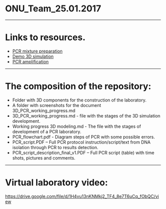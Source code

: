 # ONU_Team_25.01.2017
_________________________
# Links to resources. 

- [PCR mixture preparation](https://www.youtube.com/watch?v=7jf_zNvK6Yw&t=3s)
- [Demo 3D simulation](https://youtu.be/c8QSCXBFZF0)
- [PCR amplification](https://youtu.be/Tnu6HAYxqlY)

______________________________

# The composition of the repository:

- Folder with 3D components for the construction of the laboratory.
- A folder with screenshots  for the document 3D_PCR_working_progress.md
- 3D_PCR_working_progress.md - file with the stages of the 3D simulation development.
- Working progress 3D modeling.md - The file with the stages of development of a PCR laboratory.
- PCR_flowchart.pdf - Diagram steps of PCR with some possible errors. 
- PCR_script.PDF –  Full PCR protocol instruction/script/text from DNA isolation through PCR to results detection.
- PCR_script_description_final_v1.PDF –  Full PCR script (table) with time shots, pictures and comments.

_______________________________

# Virtual laboratory video:
https://drive.google.com/file/d/1H4vu13nKNMkj2_TF4_8e7T6uCq_fObQC/view
